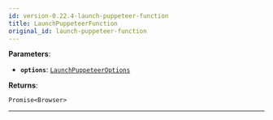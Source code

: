 ```yaml
---
id: version-0.22.4-launch-puppeteer-function
title: LaunchPuppeteerFunction
original_id: launch-puppeteer-function
---
```


<a name="launchpuppeteerfunction"></a>

**Parameters**:

-   **`options`**: [`LaunchPuppeteerOptions`](../typedefs/launch-puppeteer-options)

**Returns**:

`Promise<Browser>`

---
